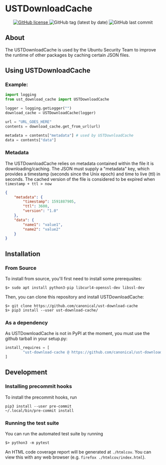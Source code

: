 # USTDownloadCache
<p align="center">
	<a href="https://github.com/canonical/ust-download-cache">
		<img alt="GitHub license" src="https://img.shields.io/github/license/canonical/ust-download-cache">
	</a>
	<img src="https://img.shields.io/github/v/tag/canonical/ust-download-cache" alt="GitHub tag (latest by date)">
	<img alt="GitHub last commit" src="https://img.shields.io/github/last-commit/canonical/ust-download-cache">
</p>

## About

The USTDownloadCache is used by the Ubuntu Security Team to improve the runtime
of other packages by caching certain JSON files.

## Using USTDownloadCache

### Example:

```python
import logging
from ust_download_cache import USTDownloadCache

logger = logging.getLogger("")
download_cache = USTDownloadCache(logger)

url = "URL_GOES_HERE"
contents = download_cache.get_from_url(url)

metadata = contents["metadata"] # used by USTDownloadCache
data = contents["data"]
```

### Metadata

The USTDownloadCache relies on metadata contained within the file it is
downloading/caching. The JSON must supply a "metadata" key, which provides a
timestamp (seconds since the Unix epoch) and time to live (ttl) in seconds. The
cached version of the file is considered to be expired when `timestamp + ttl >
now`

```json
{
    "metadata": {
        "timestamp": 1591887905,
        "ttl": 3600,
        "version": "1.0"
    },
    "data": {
        "name1": "value1",
        "name2": "value2"
    }
}
```

## Installation

### From Source
To install from source, you'll first need to install some prerequsites:

```
$> sudo apt install python3-pip libcurl4-openssl-dev libssl-dev
```

Then, you can clone this repository and install USTDownloadCache:

```
$> git clone https://github.com/canonical/ust-download-cache
$> pip3 install --user ust-download-cache/
```

### As a dependency

As USTDownloadCache is not in PyPI at the moment, you must use the github
tarball in your setup.py:

```python
install_requires = [
        "ust-download-cache @ https://github.com/canonical/ust-download-cache/archive/v1.0.1.tar.gz",
]
```

## Development

### Installing precommit hooks
To install the precommit hooks, run

    pip3 install --user pre-commit
    ~/.local/bin/pre-commit install

### Running the test suite
You can run the automated test suite by running

```
$> python3 -m pytest
```

An HTML code coverage report will be generated at `./htmlcov`. You can view
this with any web browser (e.g. `firefox ./htmlcov/index.html`).
